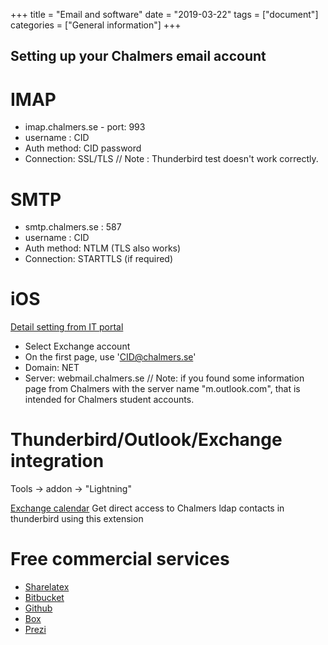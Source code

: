 +++
title =  "Email and software"
date = "2019-03-22"
tags = ["document"]
categories = ["General information"]
+++

## Setting up your Chalmers email account


# IMAP
- imap.chalmers.se - port: 993
- username : CID
- Auth method: CID password
- Connection: SSL/TLS
// Note : Thunderbird test doesn't work correctly.

# SMTP
- smtp.chalmers.se : 587
- username : CID
- Auth method: NTLM (TLS also works)
- Connection: STARTTLS (if required)

# iOS
[Detail setting from IT portal](https://it.portal.chalmers.se/itportal/MobilSurfPlattaApple/Epost)
- Select Exchange account
- On the first page, use 'CID@chalmers.se'
- Domain: NET
- Server: webmail.chalmers.se
// Note: if you found some information page from Chalmers with the server name "m.outlook.com", that is intended for Chalmers student accounts.

# Thunderbird/Outlook/Exchange integration
Tools -> addon -> "Lightning"

[Exchange calendar](https://github.com/Ericsson/exchangecalendar/releases) Get direct access to Chalmers ldap contacts in thunderbird using this extension

# Free commercial services
- [Sharelatex](https://sharelatex.com/)
- [Bitbucket](http://bitbucket.com)
- [Github](http://github.com)
- [Box](http://box.com)
- [Prezi](http://prezi.com)
